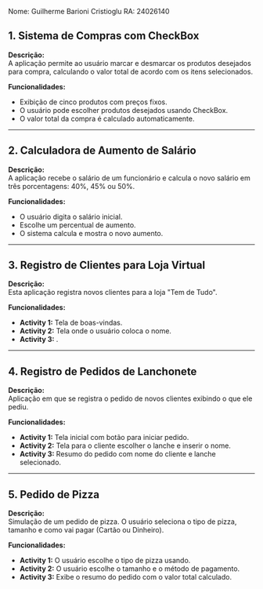 Nome: Guilherme Barioni Cristioglu
RA: 24026140

## 1. Sistema de Compras com CheckBox

**Descrição:**  
A aplicação permite ao usuário marcar e desmarcar os produtos desejados para compra, calculando o valor total de acordo com os itens selecionados.

**Funcionalidades:**  
- Exibição de cinco produtos com preços fixos.
- O usuário pode escolher produtos desejados usando CheckBox.
- O valor total da compra é calculado automaticamente.

---

## 2. Calculadora de Aumento de Salário

**Descrição:**  
A aplicação recebe o salário de um funcionário e calcula o novo salário em três porcentagens: 40%, 45% ou 50%.

**Funcionalidades:**  
- O usuário digita o salário inicial.
- Escolhe um percentual de aumento.
- O sistema calcula e mostra o novo aumento.

---

## 3. Registro de Clientes para Loja Virtual

**Descrição:**  
Esta aplicação registra novos clientes para a loja "Tem de Tudo".

**Funcionalidades:**  
- **Activity 1:** Tela de boas-vindas.
- **Activity 2:** Tela onde o usuário coloca o nome.
- **Activity 3:** .
  
---

## 4. Registro de Pedidos de Lanchonete

**Descrição:**  
Aplicação em que se registra o pedido de novos clientes exibindo o que ele pediu.

**Funcionalidades:**  
- **Activity 1:** Tela inicial com botão para iniciar pedido.
- **Activity 2:**  Tela para o cliente escolher  o lanche e inserir o nome.
- **Activity 3:** Resumo do pedido com nome do cliente e lanche selecionado.

---

## 5. Pedido de Pizza

**Descrição:**  
Simulação de um pedido de pizza. O usuário seleciona  o tipo de pizza, tamanho e como vai pagar (Cartão ou Dinheiro).

**Funcionalidades:**  
- **Activity 1:** O usuário escolhe o tipo de pizza usando.
- **Activity 2:** O usuário escolhe o tamanho e o método de pagamento.
- **Activity 3:** Exibe o resumo do pedido com o valor total calculado.

